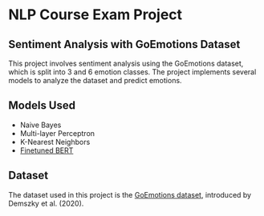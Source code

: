# NLP Course Exam Project

## Sentiment Analysis with GoEmotions Dataset

This project involves sentiment analysis using the GoEmotions dataset, which is split into 3 and 6 emotion classes. The project implements several models to analyze the dataset and predict emotions.

## Models Used
- Naive Bayes
- Multi-layer Perceptron
- K-Nearest Neighbors
- [Finetuned BERT](https://www.dropbox.com/scl/fi/5q1lpgqtrks8j2vfrwb4s/bert_model_weights_28label.pth?rlkey=fvnigkehdtvcjp3grp0vgv50g&st=ubfco31v&dl=0)

## Dataset
The dataset used in this project is the [GoEmotions dataset](https://github.com/google-research/google-research/tree/master/goemotions), introduced by Demszky et al. (2020).
